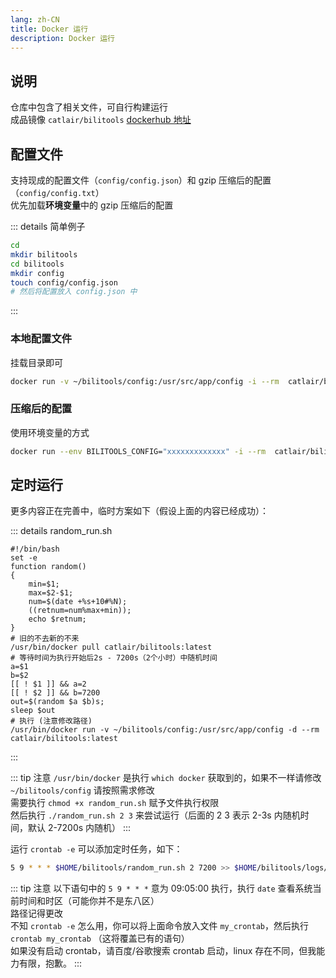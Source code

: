 ```yaml
---
lang: zh-CN
title: Docker 运行
description: Docker 运行
---
```


## 说明

仓库中包含了相关文件，可自行构建运行  
成品镜像 `catlair/bilitools` [dockerhub 地址](https://registry.hub.docker.com/repository/docker/catlair/bilitools)

## 配置文件

支持现成的配置文件（`config/config.json`）和 gzip 压缩后的配置（`config/config.txt`）  
优先加载**环境变量**中的 gzip 压缩后的配置

::: details 简单例子

```bash
cd
mkdir bilitools
cd bilitools
mkdir config
touch config/config.json
# 然后将配置放入 config.json 中
```

:::

### 本地配置文件

挂载目录即可

```bash
docker run -v ~/bilitools/config:/usr/src/app/config -i --rm  catlair/bilitools:latest
```

### 压缩后的配置

使用环境变量的方式

```bash
docker run --env BILITOOLS_CONFIG="xxxxxxxxxxxxx" -i --rm  catlair/bilitools:latest
```

## 定时运行

更多内容正在完善中，临时方案如下（假设上面的内容已经成功）：

::: details random_run.sh

```bash{12,21}
#!/bin/bash
set -e
function random()
{
    min=$1;
    max=$2-$1;
    num=$(date +%s+10#%N);
    ((retnum=num%max+min));
    echo $retnum;
}
# 旧的不去新的不来
/usr/bin/docker pull catlair/bilitools:latest
# 等待时间为执行开始后2s - 7200s（2个小时）中随机时间
a=$1
b=$2
[[ ! $1 ]] && a=2
[[ ! $2 ]] && b=7200
out=$(random $a $b)s;
sleep $out
# 执行 (注意修改路径)
/usr/bin/docker run -v ~/bilitools/config:/usr/src/app/config -d --rm catlair/bilitools:latest
```

:::

::: tip 注意
`/usr/bin/docker` 是执行 `which docker` 获取到的，如果不一样请修改  
`~/bilitools/config` 请按照需求修改  
需要执行 `chmod +x random_run.sh` 赋予文件执行权限  
然后执行 `./random_run.sh 2 3` 来尝试运行（后面的 2 3 表示 2-3s 内随机时间，默认 2-7200s 内随机）
:::

运行 `crontab -e` 可以添加定时任务，如下：

```bash
5 9 * * * $HOME/bilitools/random_run.sh 2 7200 >> $HOME/bilitools/logs/cron.log 2>&1
```

::: tip 注意
以下语句中的 `5 9 * * *` 意为 09:05:00 执行，执行 `date` 查看系统当前时间和时区（可能你并不是东八区）  
路径记得更改  
不知 `crontab -e` 怎么用，你可以将上面命令放入文件 `my_crontab`，然后执行 `crontab my_crontab` （这将覆盖已有的语句）  
如果没有启动 crontab，请百度/谷歌搜索 crontab 启动，linux 存在不同，但我能力有限，抱歉。
:::
